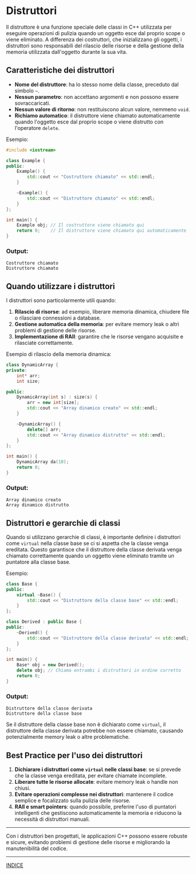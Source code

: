 # **Distruttori**

Il distruttore è una funzione speciale delle classi in C++ utilizzata per eseguire operazioni di pulizia quando un oggetto esce dal proprio scope o viene eliminato. A differenza dei costruttori, che inizializzano gli oggetti, i distruttori sono responsabili del rilascio delle risorse e della gestione della memoria utilizzata dall'oggetto durante la sua vita.

## **Caratteristiche dei distruttori**

- **Nome del distruttore**: ha lo stesso nome della classe, preceduto dal simbolo `~`.
- **Nessun parametro**: non accettano argomenti e non possono essere sovraccaricati.
- **Nessun valore di ritorno**: non restituiscono alcun valore, nemmeno `void`.
- **Richiamo automatico**: il distruttore viene chiamato automaticamente quando l'oggetto esce dal proprio scope o viene distrutto con l'operatore `delete`.

Esempio:

```cpp
#include <iostream>

class Example {
public:
    Example() {
        std::cout << "Costruttore chiamato" << std::endl;
    }

    ~Example() {
        std::cout << "Distruttore chiamato" << std::endl;
    }
};

int main() {
    Example obj; // Il costruttore viene chiamato qui
    return 0;    // Il distruttore viene chiamato qui automaticamente
}
```

### Output:
```
Costruttore chiamato
Distruttore chiamato
```

## **Quando utilizzare i distruttori**

I distruttori sono particolarmente utili quando:

1. **Rilascio di risorse**: ad esempio, liberare memoria dinamica, chiudere file o rilasciare connessioni a database.
2. **Gestione automatica della memoria**: per evitare memory leak o altri problemi di gestione delle risorse.
3. **Implementazione di RAII**: garantire che le risorse vengano acquisite e rilasciate correttamente.

Esempio di rilascio della memoria dinamica:

```cpp
class DynamicArray {
private:
    int* arr;
    int size;

public:
    DynamicArray(int s) : size(s) {
        arr = new int[size];
        std::cout << "Array dinamico creato" << std::endl;
    }

    ~DynamicArray() {
        delete[] arr;
        std::cout << "Array dinamico distrutto" << std::endl;
    }
};

int main() {
    DynamicArray da(10);
    return 0;
}
```

### Output:
```
Array dinamico creato
Array dinamico distrutto
```

## **Distruttori e gerarchie di classi**

Quando si utilizzano gerarchie di classi, è importante definire i distruttori come `virtual` nella classe base se ci si aspetta che la classe venga ereditata. Questo garantisce che il distruttore della classe derivata venga chiamato correttamente quando un oggetto viene eliminato tramite un puntatore alla classe base.

Esempio:

```cpp
class Base {
public:
    virtual ~Base() {
        std::cout << "Distruttore della classe base" << std::endl;
    }
};

class Derived : public Base {
public:
    ~Derived() {
        std::cout << "Distruttore della classe derivata" << std::endl;
    }
};

int main() {
    Base* obj = new Derived();
    delete obj; // Chiama entrambi i distruttori in ordine corretto
    return 0;
}
```

### Output:
```
Distruttore della classe derivata
Distruttore della classe base
```

Se il distruttore della classe base non è dichiarato come `virtual`, il distruttore della classe derivata potrebbe non essere chiamato, causando potenzialmente memory leak o altre problematiche.

## **Best Practice per l'uso dei distruttori**

1. **Dichiarare i distruttori come `virtual` nelle classi base**: se si prevede che la classe venga ereditata, per evitare chiamate incomplete.
2. **Liberare tutte le risorse allocate**: evitare memory leak o handle non chiusi.
3. **Evitare operazioni complesse nei distruttori**: mantenere il codice semplice e focalizzato sulla pulizia delle risorse.
4. **RAII e smart pointers**: quando possibile, preferire l'uso di puntatori intelligenti che gestiscono automaticamente la memoria e riducono la necessità di distruttori manuali.

---

Con i distruttori ben progettati, le applicazioni C++ possono essere robuste e sicure, evitando problemi di gestione delle risorse e migliorando la manutenibilità del codice.


---
[INDICE](<README.md>)
